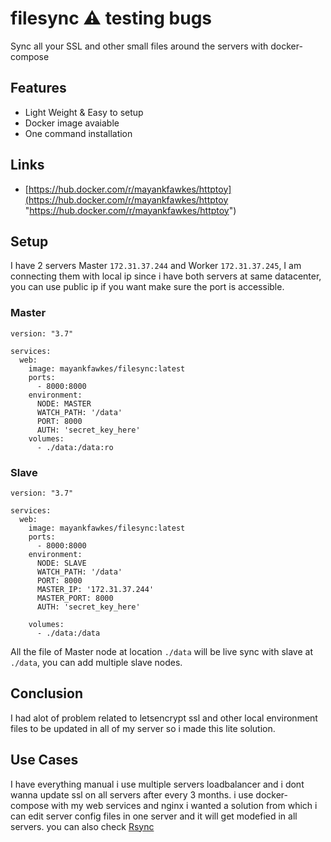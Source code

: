 # filesync ⚠️ testing bugs
Sync all your SSL and other small files around the servers with docker-compose


## Features

- Light Weight & Easy to setup
- Docker image avaiable 
- One command installation


## Links
- [https://hub.docker.com/r/mayankfawkes/httptoy](https://hub.docker.com/r/mayankfawkes/httptoy "https://hub.docker.com/r/mayankfawkes/httptoy")

## Setup 

I have 2 servers Master `172.31.37.244` and Worker `172.31.37.245`, I am connecting them with local ip since i have both servers at same datacenter, you can use public ip if you want make sure the port is accessible. 

### Master

```
version: "3.7"

services:
  web:
    image: mayankfawkes/filesync:latest
    ports:
      - 8000:8000
    environment:
      NODE: MASTER
      WATCH_PATH: '/data'
      PORT: 8000
      AUTH: 'secret_key_here'
    volumes:
      - ./data:/data:ro
```

### Slave

```
version: "3.7"

services:
  web:
    image: mayankfawkes/filesync:latest
    ports:
      - 8000:8000
    environment:
      NODE: SLAVE
      WATCH_PATH: '/data'
      PORT: 8000
      MASTER_IP: '172.31.37.244'
      MASTER_PORT: 8000
      AUTH: 'secret_key_here'

    volumes:
      - ./data:/data

```


All the file of Master node at location `./data` will be live sync with slave at `./data`, you can add multiple slave nodes.



## Conclusion

I had alot of problem related to letsencrypt ssl and other local environment files to be updated in all of my server so i made this lite solution.


## Use Cases

I have everything manual i use multiple servers loadbalancer and i dont wanna update ssl on all servers after every 3 months. i use docker-compose with my web services and nginx i wanted a solution from which i can edit server config files in one server and it will get modefied in all servers. you can also check [Rsync](https://en.wikipedia.org/wiki/Rsync "https://en.wikipedia.org/wiki/Rsync") 
